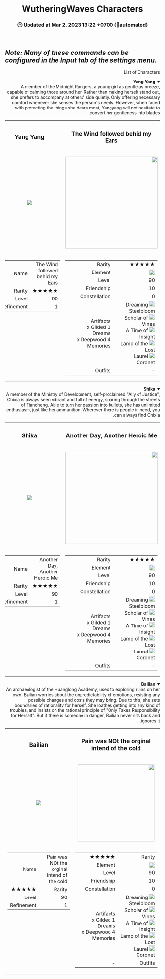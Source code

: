 <h1 align="center">WutheringWaves Characters</h1>
<h3 align="center">
  🕒 Updated at <u>Mar 2, 2023 13:22 +0700</u> (🤖automated)
</h3>
<br />

_Note: Many of these commands can be configured in the Input tab of the settings menu._
---

<div dir="rtl" lang="fa">

  List of Characters

<details open>
  <summary><b>Yang Yang</b></summary>
A member of the Midnight Rangers, a young girl as gentle as breeze, capable of calming those around her.
Rather than making herself stand out, she prefers to accompany at others' side quietly.
Only offering necessary comfort whenever she senses the person's needs.
However, when faced with protecting the things she dears most, Yangyang will not hesitate to convert her gentleness into blades.
  <br />
  <table>
    <tr>
      <th><h3 align="center">The Wind followed behid my Ears</h3></th>
      <th><h3 align="center">Yang Yang</h3></th>
    </tr>
    <tr>
      <td>
        <p align="center">
          <img
            src="https://github.com/Arash10Abbasi/WutheringWaves-ir/Images/rw1.736e7979.png"
            width="300" height="300"
          />
        </p>
      </td>
      <td>
        <p align="center">
          <img
            src="https://github.com/Arash10Abbasi/WutheringWaves-ir/Images/head-active.ee239036.png"
          />
        </p>
      </td>
    </tr>
    <tr>
      <td>
        <table>
          <tr>
            <td>★★★★★</td>
            <td>Rarity</td>
          </tr>
          <tr>
            <td>
              <img
                src="https://github.com/Arash10Abbasi/WutheringWaves-ir/Images/camp2-active.86837ac0.png"
                ,
                height="18"
              />
            <td>Element</td>
            </td>
          </tr>
          <tr>
            <td>90</td>
            <td>Level</td>
          </tr>
          <tr>
            <td>10</td>
            <td>Friendship</td>
          </tr>
          <tr>
            <td>0</td>
            <td>Constellation</td>
          </tr>
          <tr>
            <td>
              <img
                src="https://upload-os-bbs.mihoyo.com/game_record/genshin/equip/UI_RelicIcon_15026_4.png"
                ,
                height="18"
              />
              Dreaming Steelbloom<br /><img
                src="https://upload-os-bbs.mihoyo.com/game_record/genshin/equip/UI_RelicIcon_15025_2.png"
                ,
                height="18"
              />
              Scholar of Vines<br /><img
                src="https://upload-os-bbs.mihoyo.com/game_record/genshin/equip/UI_RelicIcon_15025_5.png"
                ,
                height="18"
              />
              A Time of Insight<br /><img
                src="https://upload-os-bbs.mihoyo.com/game_record/genshin/equip/UI_RelicIcon_15025_1.png"
                ,
                height="18"
              />
              Lamp of the Lost<br /><img
                src="https://upload-os-bbs.mihoyo.com/game_record/genshin/equip/UI_RelicIcon_15025_3.png"
                ,
                height="18"
              />
              Laurel Coronet<br />
            </td>
            <td>
              Artifacts<br />1 x Gilded Dreams<br />4 x Deepwood Memories<br />
            </td>
          </tr>
          <tr>
            <td>-</td>
            <td>Outfits</td>
          </tr>
        </table>
      </td>
      <td valign="top">
        <table>
          <tr>
            <td>The Wind followed behid my Ears</td>
            <td>Name</td>
          </tr>
          <tr>
            <td>★★★★★</td>
            <td>Rarity</td>
          </tr>
          <tr>
            <td>90</td>
            <td>Level</td>
          </tr>
          <tr>
            <td>1</td>
            <td>Refinement</td>
          </tr>
        </table>
      </td>
    </tr>
  </table>
</details>

<details open>
  <summary><b>Shika</b></summary>
A member of the Ministry of Development, self-proclaimed "Ally of Justice", Chixia is always seen vibrant and full of energy, soaring through the streets of Tiancheng.
Able to turn her passion into bullets, she has unlimited enthusiasm, just like her ammunition.
Wherever there is people in need, you can always find Chixia.
  <br />
  <table>
    <tr>
      <th><h3 align="center">Another Day, Another Heroic Me</h3></th>
      <th><h3 align="center">Shika</h3></th>
    </tr>
    <tr>
      <td>
        <p align="center">
          <img
            src="https://github.com/Arash10Abbasi/WutheringWaves-ir/Images/rw3.22ccf032.png"
            width="300" height="300"
          />
        </p>
      </td>
      <td>
        <p align="center">
          <img
            src="https://github.com/Arash10Abbasi/WutheringWaves-ir/Images/head3.a0959c9f.png"
          />
        </p>
      </td>
    </tr>
    <tr>
      <td>
        <table>
          <tr>
            <td>★★★★★</td>
            <td>Rarity</td>
          </tr>
          <tr>
            <td>
              <img
                src="https://github.com/Arash10Abbasi/WutheringWaves-ir/Images/camp2-active.86837ac0.png"
                ,
                height="18"
              />
            </td>
            <td>Element</td>
          </tr>
          <tr>
            <td>90</td>
            <td>Level</td>
          </tr>
          <tr>
            <td>10</td>
            <td>Friendship</td>
          </tr>
          <tr>
            <td>0</td>
            <td>Constellation</td>
          </tr>
          <tr>
            <td>
              <img
                src="https://upload-os-bbs.mihoyo.com/game_record/genshin/equip/UI_RelicIcon_15026_4.png"
                ,
                height="18"
              />
              Dreaming Steelbloom<br /><img
                src="https://upload-os-bbs.mihoyo.com/game_record/genshin/equip/UI_RelicIcon_15025_2.png"
                ,
                height="18"
              />
              Scholar of Vines<br /><img
                src="https://upload-os-bbs.mihoyo.com/game_record/genshin/equip/UI_RelicIcon_15025_5.png"
                ,
                height="18"
              />
              A Time of Insight<br /><img
                src="https://upload-os-bbs.mihoyo.com/game_record/genshin/equip/UI_RelicIcon_15025_1.png"
                ,
                height="18"
              />
              Lamp of the Lost<br /><img
                src="https://upload-os-bbs.mihoyo.com/game_record/genshin/equip/UI_RelicIcon_15025_3.png"
                ,
                height="18"
              />
              Laurel Coronet<br />
            </td>
            <td>
              Artifacts<br />1 x Gilded Dreams<br />4 x Deepwood Memories<br />
            </td>
          </tr>
          <tr>
            <td>-</td>
            <td>Outfits</td>
          </tr>
        </table>
      </td>
      <td valign="top">
        <table>
          <tr>
            <td>Another Day, Another Heroic Me</td>
            <td>Name</td>
          </tr>
          <tr>
            <td>★★★★★</td>
            <td>Rarity</td>
          </tr>
          <tr>
            <td>90</td>
            <td>Level</td>
          </tr>
          <tr>
            <td>1</td>
            <td>Refinement</td>
          </tr>
        </table>
      </td>
    </tr>
  </table>
</details>

<details open>
  <summary><b>Bailian</b></summary>
An archaeologist of the Huanglong Academy, used to exploring ruins on her own.
Bailian worries about the unpredictability of emotions, resisting any possible changes and costs they may bring. Due to this, she sets boundaries of rationality for herself.
She loathes getting into any kind of troubles, and insists on the rational principle of "Only Takes Responsibility for Herself".
But if there is someone in danger, Bailian never sits back and ignores it.
  <br />
  <table>
    <tr>
      <th><h3 align="center">Pain was NOt the orginal intend of the cold</h3></th>
      <th><h3 align="center">Bailian</h3></th>
    </tr>
    <tr>
      <td>
        <p align="center">
          <img
            src="https://github.com/Arash10Abbasi/WutheringWaves-ir/Images/rw2.bbadd72d.png"
            width="250" height="250"
          />
        </p>
      </td>
      <td>
        <p align="center">
          <img
            src="https://github.com/Arash10Abbasi/WutheringWaves-ir/Images/head2.91528759.png"
          />
        </p>
      </td>
    </tr>
    <tr>
      <td>
        <table>
          <tr>
            <td>Rarity</td>
            <td>★★★★★</td>
          </tr>
          <tr>
            <td>
              <img
                src="https://github.com/Arash10Abbasi/WutheringWaves-ir/Images/camp2-active.86837ac0.png"
                ,
                height="18"
              />
            </td>
            <td>Element</td>
          </tr>
          <tr>
            <td>90</td>
            <td>Level</td>
          </tr>
          <tr>
            <td>10</td>
            <td>Friendship</td>
          </tr>
          <tr>
            <td>0</td>
            <td>Constellation</td>
          </tr>
          <tr>
            <td>
              <img
                src="https://upload-os-bbs.mihoyo.com/game_record/genshin/equip/UI_RelicIcon_15026_4.png"
                ,
                height="18"
              />
              Dreaming Steelbloom<br /><img
                src="https://upload-os-bbs.mihoyo.com/game_record/genshin/equip/UI_RelicIcon_15025_2.png"
                ,
                height="18"
              />
              Scholar of Vines<br /><img
                src="https://upload-os-bbs.mihoyo.com/game_record/genshin/equip/UI_RelicIcon_15025_5.png"
                ,
                height="18"
              />
              A Time of Insight<br /><img
                src="https://upload-os-bbs.mihoyo.com/game_record/genshin/equip/UI_RelicIcon_15025_1.png"
                ,
                height="18"
              />
              Lamp of the Lost<br /><img
                src="https://upload-os-bbs.mihoyo.com/game_record/genshin/equip/UI_RelicIcon_15025_3.png"
                ,
                height="18"
              />
              Laurel Coronet<br />
            </td>
            <td>
              Artifacts<br />1 x Gilded Dreams<br />4 x Deepwood Memories<br />
            </td>
          </tr>
          <tr>
            <td>Outfits</td>
            <td>-</td>
          </tr>
        </table>
      </td>
      <td valign="top">
        <table>
          <tr>
            <td>Pain was NOt the orginal intend of the cold</td>
            <td>Name</td>
          </tr>
          <tr>
            <td>Rarity</td>
            <td>★★★★★</td>
          </tr>
          <tr>
            <td>90</td>
            <td>Level</td>
          </tr>
          <tr>
            <td>1</td>
            <td>Refinement</td>
          </tr>
        </table>
      </td>
    </tr>
  </table>
</details>
